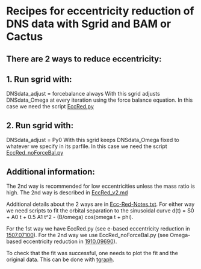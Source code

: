 # Recipes for eccentricity reduction of DNS data with Sgrid and BAM or Cactus

## There are 2 ways to reduce eccentricity:

## 1. Run sgrid with:
DNSdata_adjust = forcebalance always
With this sgrid adjusts DNSdata_Omega at every iteration using the force
balance equation.
In this case we need the script [EccRed.py](EccRed.py)

## 2. Run sgrid with:
DNSdata_adjust = Py0
With this sgrid keeps DNSdata_Omega fixed to whatever we specify in its
parfile.
In this case we need the script [EccRed_noForceBal.py](EccRed_noForceBal.py)

## Additional information:

The 2nd way is recommended for low eccentricities unless the mass ratio
is high. The 2nd way is described in
[EccRed_v2.md](https://github.com/sgridsource/EccRed/blob/main/EccRed_v2.md)

Additional details about the 2 ways are in
[Ecc-Red-Notes.txt](Ecc-Red-Notes.txt). For either way
we need scripts to fit the orbital separation to the sinusoidal curve
d(t) = S0 + A0 t + 0.5 A1 t^2 - (B/omega) cos(omega t + phi).

For the 1st way we have EccRed.py (see e-based eccentricity reduction in
[1507.07100](https://arxiv.org/abs/1507.07100)).
For the 2nd way we use EccRed_noForceBal.py (see Omega-based eccentricity
reduction in [1910.09690](https://arxiv.org/abs/1910.09690)).

To check that the fit was successful, one needs to plot the fit and the
original data. This can be done with
[tgraph](https://github.com/wofti/tgraph).
